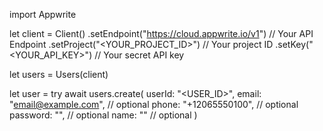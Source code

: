 import Appwrite

let client = Client()
    .setEndpoint("https://cloud.appwrite.io/v1") // Your API Endpoint
    .setProject("&lt;YOUR_PROJECT_ID&gt;") // Your project ID
    .setKey("&lt;YOUR_API_KEY&gt;") // Your secret API key

let users = Users(client)

let user = try await users.create(
    userId: "<USER_ID>",
    email: "email@example.com", // optional
    phone: "+12065550100", // optional
    password: "", // optional
    name: "<NAME>" // optional
)

